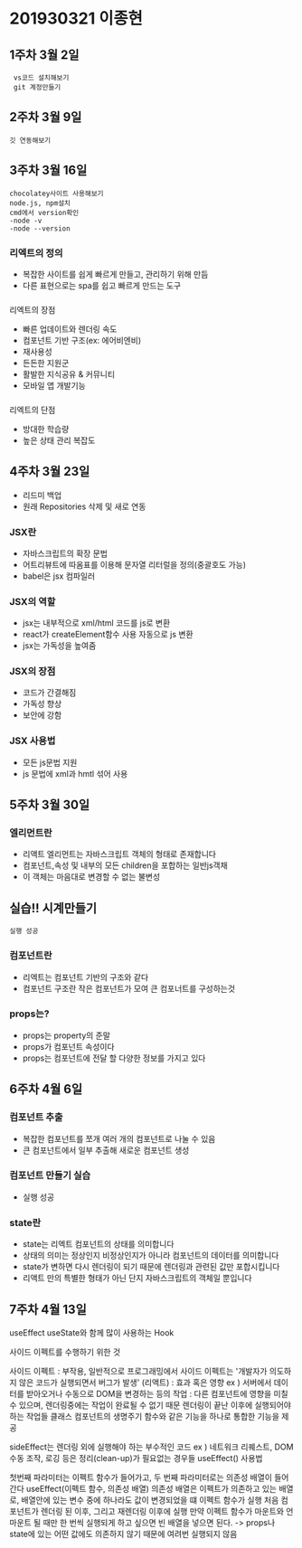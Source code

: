 # 201930321 이종현

## 1주차 3월 2일
     vs코드 설치해보기
     git 계정만들기

## 2주차  3월 9일
    깃 연동해보기

## 3주차 3월 16일
    chocolatey사이트 사용해보기
    node.js, npm설치
    cmd에서 version확인
    -node -v 
    -node --version
     
### 리엑트의 정의
* 복잡한 사이트를 쉽게 빠르게 만들고, 관리하기 위해 만듬
* 다른 표현으로는 spa를 쉽고 빠르게 만드는 도구

###
리엑트의 장점
* 빠른 업데이트와  렌더링 속도
* 컴포넌트 기반 구조(ex: 에어비엔비)
* 재사용성
* 든든한 지원군
* 활발한 지식공유 & 커뮤니티
* 모바일 앱 개발기능

###
리엑트의 단점 
* 방대한 학습량 
* 높은 상태 관리 복잡도

## 4주차 3월 23일
* 리드미 백업
* 원래 Repositories 삭제 및 새로 연동
### JSX란
* 자바스크립트의 확장 문법
* 어트리뷰트에 따옴표를 이용해 문자열 리터럴을 정의(중괄호도 가능)
* babel은 jsx 컴파일러

### JSX의 역할
* jsx는 내부적으로 xml/html 코드를 js로 변환
* react가 createElement함수 사용 자동으로 js 변환
* jsx는 가독성을 높여줌

### JSX의 장점
* 코드가 간결해짐
* 가독성 향상
* 보안에 강함

### JSX 사용법
* 모든 js문법 지원
* js 문법에 xml과 hmtl 섞어 사용

## 5주차 3월 30일

### 엘리먼트란
* 리액트 엘리먼트는 자바스크립트 객체의 형태로 존재합니다
* 컴포넌트,속성 및 내부의 모든 children을 포합하는 일반js객채
* 이 객체는 마음대로 변경할 수 없는 불변성

## 실습!! 시계만들기
    실행 성공

 ### 컴포넌트란
 * 리엑트는 컴포넌트 기반의 구조와 같다
 * 컴포넌트 구조란 작은 컴포넌트가 모여 큰 컴포너트를 구성하는것

 ### props는?
 * props는 property의 준말 
 * props가 컴포넌트 속성이다
 * props는 컴포넌트에 전달 할 다양한 정보를 가지고 있다   

## 6주차 4월 6일

### 컴포넌트 추출 
* 복잡한 컴포넌트를 쪼개 여러 개의 컴포넌트로 나눌 수 있음 
* 큰 컴포넌트에서 일부 추출해 새로운 컴포넌트 생성

### 컴포넌트 만들기 실습
* 실행 성공

### state란
* state는 리엑트 컴포넌트의 상태를 의미합니다
* 상태의 의미는 정상인지 비정상인지가 아니라 컴포넌트의 데이터를 의미합니다
* state가 변하면 다시 렌더링이 되기 때문에 렌더링과 관련된 값만 포합시킵니다
* 리액트 만의 특별한 형태가 아닌 단지 자바스크립트의 객체일 뿐입니다

## 7주차 4월 13일
useEffect
useState와 함께 많이 사용하는 Hook

사이드 이펙트를 수행하기 위한 것

사이드 이펙트 : 부작용, 일반적으로 프로그래밍에서 사이드 이펙트는 '개발자가 의도하지 않은 코드가 실행되면서 버그가 발생'
(리액트) : 효과 혹은 영향
ex ) 서버에서 데이터를 받아오거나 수동으로 DOM을 변경하는 등의 작업
: 다른 컴포넌트에 영향을 미칠 수 있으며, 렌더링중에는 작업이 완료될 수 없기 때문
렌더링이 끝난 이후에 실행되어야 하는 작업들
클래스 컴포넌트의 생명주기 함수와 같은 기능을 하나로 통합한 기능을 제공

sideEffect는 렌더링 외에 실행해야 하는 부수적인 코드
ex ) 네트워크 리퀘스트, DOM 수동 조작, 로깅 등은 정리(clean-up)가 필요없는 경우들
useEffect() 사용법

첫번째 파라미터는 이펙트 함수가 들어가고, 두 번째 파라미터로는 의존성 배열이 들어간다
useEffect(이펙트 함수, 의존성 배열)
의존성 배열은 이펙트가 의존하고 있는 배열로, 배열안에 있는 변수 중에 하나라도 값이 변경되었을 떄 이펙트 함수가 실행
처음 컴포넌트가 렌더링 된 이후, 그리고 재렌더링 이후에 실행
만약 이펙트 함수가 마운트와 언마운트 될 때만 한 번씩 실행되게 하고 싶으면 빈 배열을 넣으면 된다. -> props나 state에 있는 어떤 값에도 의존하지 않기 때문에 여려번 실행되지 않음
